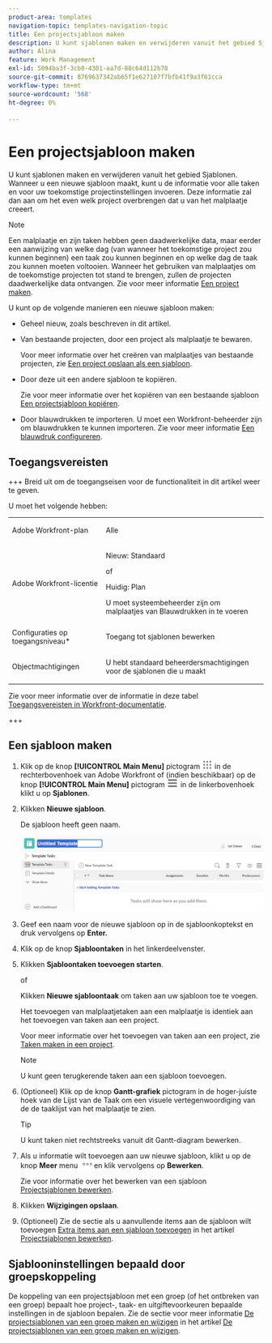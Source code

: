 ```yaml
---
product-area: templates
navigation-topic: templates-navigation-topic
title: Een projectsjabloon maken
description: U kunt sjablonen maken en verwijderen vanuit het gebied Sjablonen. Wanneer u een nieuwe sjabloon maakt, kunt u de informatie voor alle taken en voor uw toekomstige projectinstellingen invoeren. Deze informatie zal dan aan om het even welk project overbrengen dat u van het malplaatje creeert.
author: Alina
feature: Work Management
exl-id: 5094ba3f-3cb0-4301-aa7d-88c64d112b78
source-git-commit: 8769637342ab65f1e627107f7bfb41f9a3f61cca
workflow-type: tm+mt
source-wordcount: '568'
ht-degree: 0%

---
```


# Een projectsjabloon maken

<!-- Audited: 1/2024 -->

U kunt sjablonen maken en verwijderen vanuit het gebied Sjablonen. Wanneer u een nieuwe sjabloon maakt, kunt u de informatie voor alle taken en voor uw toekomstige projectinstellingen invoeren. Deze informatie zal dan aan om het even welk project overbrengen dat u van het malplaatje creeert.

>[!NOTE]
>
>Een malplaatje en zijn taken hebben geen daadwerkelijke data, maar eerder een aanwijzing van welke dag (van wanneer het toekomstige project zou kunnen beginnen) een taak zou kunnen beginnen en op welke dag de taak zou kunnen moeten voltooien. Wanneer het gebruiken van malplaatjes om de toekomstige projecten tot stand te brengen, zullen de projecten daadwerkelijke data ontvangen. Zie voor meer informatie [Een project maken](../create-projects/create-project.md).


U kunt op de volgende manieren een nieuwe sjabloon maken:

* Geheel nieuw, zoals beschreven in dit artikel.
* Van bestaande projecten, door een project als malplaatje te bewaren.

  Voor meer informatie over het creëren van malplaatjes van bestaande projecten, zie [Een project opslaan als een sjabloon](../../../manage-work/projects/manage-projects/save-project-as-template.md).

* Door deze uit een andere sjabloon te kopiëren.

  Zie voor meer informatie over het kopiëren van een bestaande sjabloon [Een projectsjabloon kopiëren](../../../manage-work/projects/create-and-manage-templates/copy-template.md).

* Door blauwdrukken te importeren. U moet een Workfront-beheerder zijn om blauwdrukken te kunnen importeren. Zie voor meer informatie [Een blauwdruk configureren](../../../administration-and-setup/blueprints/configure-template-package.md).

## Toegangsvereisten

+++ Breid uit om de toegangseisen voor de functionaliteit in dit artikel weer te geven.

U moet het volgende hebben:

<table style="table-layout:auto"> 
 <col> 
 <col> 
 <tbody> 
  <tr> 
   <td role="rowheader">Adobe Workfront-plan</td> 
   <td> <p>Alle</p> </td> 
  </tr> 
  <tr> 
   <td role="rowheader">Adobe Workfront-licentie</td> 
   <td> <p>Nieuw: Standaard </p><p>of </p><p>Huidig: Plan </p> <p data-mc-conditions="QuicksilverOrClassic.Quicksilver">U moet systeembeheerder zijn om malplaatjes van Blauwdrukken in te voeren</p> </td> 
  </tr> 
  <tr> 
   <td role="rowheader">Configuraties op toegangsniveau*</td> 
   <td> <p>Toegang tot sjablonen bewerken</p> </td> 
  </tr> 
  <tr> 
   <td role="rowheader">Objectmachtigingen</td> 
   <td> <p>U hebt standaard beheerdersmachtigingen voor de sjablonen die u maakt</p>  </td> 
  </tr> 
 </tbody> 
</table>

Zie voor meer informatie over de informatie in deze tabel [Toegangsvereisten in Workfront-documentatie](/help/quicksilver/administration-and-setup/add-users/access-levels-and-object-permissions/access-level-requirements-in-documentation.md).

+++

## Een sjabloon maken

1. Klik op de knop **[!UICONTROL Main Menu]** pictogram ![Hoofdmenu](/help/_includes/assets/main-menu-icon.png) in de rechterbovenhoek van Adobe Workfront of (indien beschikbaar) op de knop **[!UICONTROL Main Menu]** pictogram ![Hoofdmenu](/help/_includes/assets/main-menu-icon-left-nav.png) in de linkerbovenhoek klikt u op **Sjablonen**.

1. Klikken **Nieuwe sjabloon**.

   De sjabloon heeft geen naam.

   ![Nieuwe sjabloon](assets/create-template-nwe-2022-350x102.png)

1. Geef een naam voor de nieuwe sjabloon op in de sjabloonkoptekst en druk vervolgens op **Enter.**
1. Klik op de knop **Sjabloontaken** in het linkerdeelvenster.
1. Klikken **Sjabloontaken toevoegen starten**.

   of

   Klikken **Nieuwe sjabloontaak** om taken aan uw sjabloon toe te voegen.

   Het toevoegen van malplaatjetaken aan een malplaatje is identiek aan het toevoegen van taken aan een project.

   Voor meer informatie over het toevoegen van taken aan een project, zie [Taken maken in een project](../../../manage-work/tasks/create-tasks/create-tasks-in-project.md).

   >[!NOTE]
   >
   >U kunt geen terugkerende taken aan een sjabloon toevoegen.

1. (Optioneel) Klik op de knop **Gantt-grafiek** pictogram in de hoger-juiste hoek van de Lijst van de Taak om een visuele vertegenwoordiging van de de taaklijst van het malplaatje te zien.

   >[!TIP]
   >
   >U kunt taken niet rechtstreeks vanuit dit Gantt-diagram bewerken.

1. Als u informatie wilt toevoegen aan uw nieuwe sjabloon, klikt u op de knop **Meer** menu ![](assets/more-icon.png)en klik vervolgens op **Bewerken**.

   Zie voor informatie over het bewerken van een sjabloon [Projectsjablonen bewerken](../../../manage-work/projects/create-and-manage-templates/edit-templates.md).

1. Klikken **Wijzigingen opslaan**.
1. (Optioneel) Zie de sectie als u aanvullende items aan de sjabloon wilt toevoegen [Extra items aan een sjabloon toevoegen](../../../manage-work/projects/create-and-manage-templates/edit-templates.md#add-additional-items-to-a-template) in het artikel [Projectsjablonen bewerken](../../../manage-work/projects/create-and-manage-templates/edit-templates.md).

## Sjablooninstellingen bepaald door groepskoppeling

De koppeling van een projectsjabloon met een groep (of het ontbreken van een groep) bepaalt hoe project-, taak- en uitgiftevoorkeuren bepaalde instellingen in de sjabloon bepalen. Zie de sectie voor meer informatie [De projectsjablonen van een groep maken en wijzigen](../../../administration-and-setup/manage-groups/work-with-group-objects/create-and-modify-a-groups-templates.md#create-and-modify-a-groups-project-templates) in het artikel [De projectsjablonen van een groep maken en wijzigen](../../../administration-and-setup/manage-groups/work-with-group-objects/create-and-modify-a-groups-templates.md).
